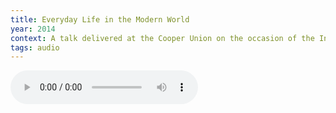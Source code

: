 ```yaml
---
title: Everyday Life in the Modern World
year: 2014
context: A talk delivered at the Cooper Union on the occasion of the International Forum on Globalization in 2014
tags: audio
---
```


<audio controls src="/resources/audio/everyday-life.mp3"></audio>
